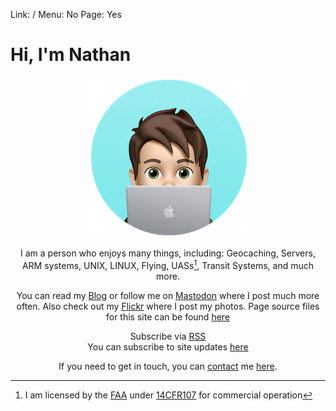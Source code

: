 Link: /
Menu: No
Page: Yes

# Hi, I'm Nathan

<center> 

![](_Files/fig2.png)

I am a person who enjoys many things, including:
Geocaching, Servers, ARM systems, UNIX, LINUX, Flying, UASs[^1], Transit Systems, and much more.

You can read my [Blog](https://nthp.me/page/1) or follow me on <a rel="me" href="https://mstdn.nthp.me/@nathan">Mastodon</a> where I post much more often. Also check out my [Flickr](https://www.flickr.com/photos/197704187@N04/) where I post my photos. Page source files for this site can be found [here](https://github.com/nathnp/Nathans-Site)

Subscribe via [RSS](https://nthp.me/feed.rss) <br>
You can subscribe to site updates [here](https://github.com/nathnp/Nathans-Site/commits/main.atom)

If you need to get in touch, you can [contact](https://nthp.me/contact) me [here](mailto:contact.g2wkb@nthp.me).

[^1]: I am licensed by the [FAA](https://www.faa.gov) under [14CFR107](https://www.faraim.org/faa/far/cfr/title-14/part-107/index.html) for commercial operation  

</center>